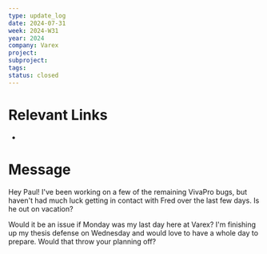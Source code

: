 ```yaml
---
type: update_log
date: 2024-07-31
week: 2024-W31
year: 2024
company: Varex
project: 
subproject: 
tags: 
status: closed
---
```

# Relevant Links
- 
# Message
Hey Paul! I've been working on a few of the remaining VivaPro bugs, but haven't had much luck getting in contact with Fred over the last few days. Is he out on vacation? 

Would it be an issue if Monday was my last day here at Varex? I'm finishing up my thesis defense on Wednesday and would love to have a whole day to prepare. Would that throw your planning off?